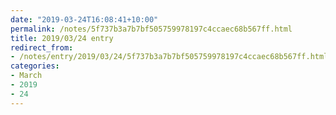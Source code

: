 ```yaml
---
date: "2019-03-24T16:08:41+10:00"
permalink: /notes/5f737b3a7b7bf505759978197c4ccaec68b567ff.html
title: 2019/03/24 entry
redirect_from:
- /notes/entry/2019/03/24/5f737b3a7b7bf505759978197c4ccaec68b567ff.html
categories:
- March
- 2019
- 24
---
```


